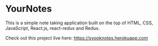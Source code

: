 # YourNotes
This is a simple note taking application built on the top of HTML, CSS, JavaScript, React.js, react-redux and Redux. 

Check out this project live here: https://syooknotes.herokuapp.com
